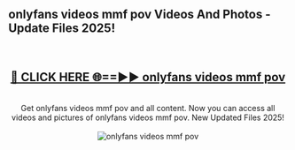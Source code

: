 <h2>onlyfans videos mmf pov Videos And Photos - Update Files 2025!</h2>
<br>
<div align="center">
<h2><a href="https://linkcuts.com/hfmhzwbr" rel="nofollow">🔴 CLICK HERE 🌐==►► onlyfans videos mmf pov</a></h2>
<br>
Get onlyfans videos mmf pov and all content. Now you can access all videos and pictures of onlyfans videos mmf pov. New Updated Files 2025!
<br>
<br>
<a href="https://linkcuts.com/hfmhzwbr" rel="nofollow" data-target="animated-image.originalLink"><img src="https://i.ibb.co.com/WyWwxjT/player-gif2.gif" alt="onlyfans videos mmf pov" style="max-width: 100%; display: inline-block;" data-target="animated-image.originalImage"></a>
</div>
<br>